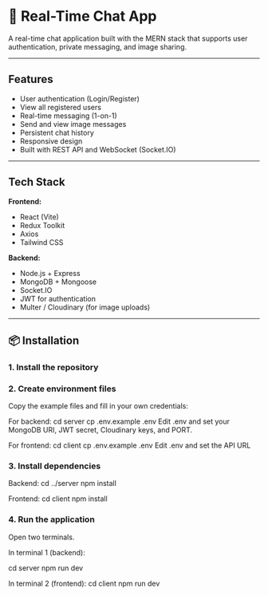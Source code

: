 # 💬 Real-Time Chat App

A real-time chat application built with the MERN stack that supports user authentication, private messaging, and image sharing.

---

## Features

-  User authentication (Login/Register)
-  View all registered users
-  Real-time messaging (1-on-1)
-  Send and view image messages
-  Persistent chat history
-  Responsive design
-  Built with REST API and WebSocket (Socket.IO)

---

## Tech Stack

**Frontend:**
- React (Vite)
- Redux Toolkit
- Axios
- Tailwind CSS

**Backend:**
- Node.js + Express
- MongoDB + Mongoose
- Socket.IO
- JWT for authentication
- Multer / Cloudinary (for image uploads)

---

## 📦 Installation

### 1. Install the repository

### 2. Create environment files

Copy the example files and fill in your own credentials:

For backend:
cd server
cp .env.example .env
Edit .env and set your MongoDB URI, JWT secret, Cloudinary keys, and PORT.

For frontend:
cd client
cp .env.example .env
Edit .env and set the API URL 

### 3. Install dependencies

Backend:
cd ../server
npm install

Frontend:
cd client
npm install

### 4. Run the application

Open two terminals.

In terminal 1 (backend):

cd server
npm run dev

In terminal 2 (frontend):
cd client
npm run dev



